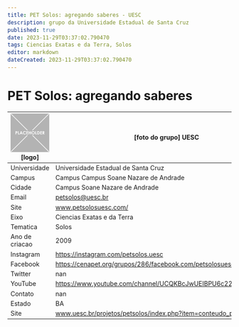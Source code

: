 ```yaml
---
title: PET Solos: agregando saberes - UESC
description: grupo da Universidade Estadual de Santa Cruz
published: true
date: 2023-11-29T03:37:02.790470
tags: Ciencias Exatas e da Terra, Solos
editor: markdown
dateCreated: 2023-11-29T03:37:02.790470
---
```


# PET Solos: agregando saberes


| ![placeholder.png](/placeholder.png) [logo] | [foto do grupo] UESC         |
| ------------------------------------------- | ------------------------------------------------- |
| Universidade                                | Universidade Estadual de Santa Cruz      |
| Campus                                      | Campus Campus Soane Nazare de Andrade            |
| Cidade                                      | Campus Soane Nazare de Andrade             |
| Email                                       | petsolos@uesc.br             |
| Site                                        | www.petsolosuesc.com/              |
| Eixo                                        | Ciencias Exatas e da Terra              |
| Tematica                                    | Solos          |
| Ano de criacao                              | 2009        |
| Instagram                                   | https://instagram.com/petsolos.uesc         |
| Facebook                                    | https://cenapet.org/grupos/286/facebook.com/petsolosuesc/          |
| Twitter                                     | nan           |
| YouTube                                     | https://www.youtube.com/channel/UCQKBcJwUEIBPU6c22ZrIgtA/featured           |
| Contato                                     | nan         |
| Estado                                      |  BA            |
| Site                                        | www.uesc.br/projetos/petsolos/index.php?item=conteudo_projetos.php |
